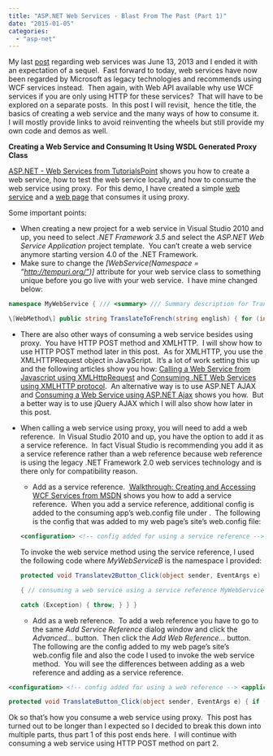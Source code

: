 ```yaml
---
title: "ASP.NET Web Services - Blast From The Past (Part 1)"
date: "2015-01-05"
categories: 
  - "asp-net"
---
```


My last [post](http://rodansotto.wordpress.com/2013/06/11/asp-net-what-are-web-services/) regarding web services was June 13, 2013 and I ended it with an expectation of a sequel.  Fast forward to today, web services have now been regarded by Microsoft as legacy technologies and recommends using WCF services instead.  Then again, with Web API available why use WCF services if you are only using HTTP for these services?  That will have to be explored on a separate posts.  In this post I will revisit,  hence the title, the basics of creating a web service and the many ways of how to consume it.  I will mostly provide links to avoid reinventing the wheels but still provide my own code and demos as well.

**Creating a Web Service and Consuming It Using WSDL Generated Proxy Class**

[ASP.NET - Web Services from TutorialsPoint](http://www.tutorialspoint.com/asp.net/asp.net_web_services.htm) shows you how to create a web service, how to test the web service locally, and how to consume the web service using proxy.  For this demo, I have created a simple [web service](http://rodansotto.com/asmx/translatetofrenchservice.asmx) and a [web page](http://rodansotto.com/projects/asmx/UsingProxy.aspx) that consumes it using proxy.

Some important points:

- When creating a new project for a web service in Visual Studio 2010 and up, you need to select _.NET Framework 3.5_ and select the _ASP.NET Web Service Application_ project template.  You can’t create a web service anymore starting version 4.0 of the .NET Framework.
- Make sure to change the _\[WebService(Namespace = ”http://tempuri.org/”)\]_ attribute for your web service class to something unique before you go live with your web service.  I have mine changed below:

```cs
namespace MyWebService { /// <summary> /// Summary description for TranslateToFrenchService /// </summary> \[WebService(Namespace = "http://rodansotto.com/")\] \[WebServiceBinding(ConformsTo = WsiProfiles.BasicProfile1_1)\] \[System.ComponentModel.ToolboxItem(false)\] // To allow this Web Service to be called from script, // using ASP.NET AJAX, uncomment the following line. //\[System.Web.Script.Services.ScriptService\] public class TranslateToFrenchService : System.Web.Services.WebService { private string\[,\] translations = { {"good morning", "bonjour"}, {"good evening", "bonsoir"}, {"thank you", "merci"}, {"please", "s'il vous plait"}, {"welcome", "bienvenue"}, {"goodbye", "au revoir"}, {"see you soon", "à bientôt"} };

\[WebMethod\] public string TranslateToFrench(string english) { for (int i = 0; i &lt; translations.GetLength(0); i++) { if (string.Compare( english, translations\[i, 0\], true) == 0) { return translations\[i, 1\]; } } return ""; } } } 
```

- There are also other ways of consuming a web service besides using proxy.  You have HTTP POST method and XMLHTTP.  I will show how to use HTTP POST method later in this post.  As for XMLHTTP, you use the XMLHTTPRequest object in JavaScript.  It’s a lot of work setting this up and the following articles show you how: [Calling a Web Service from Javascript using XMLHttpRequest](http://pavanarya.wordpress.com/2012/05/20/calling-a-web-service-from-javascript-using-xmlhttprequest/) and [Consuming .NET Web Services using XMLHTTP protocol](http://www.codedigest.com/Articles/WebServices/55_Consuming_Webservices_via_XMLHTTP_protocol.aspx).  An alternative way is to use ASP.NET AJAX and [Consuming a Web Service using ASP.NET Ajax](http://www.webreference.com/programming/asp/Ajax_WebService/index.html) shows you how.  But a better way is to use jQuery AJAX which I will also show how later in this post.
- When calling a web service using proxy, you will need to add a web reference.  In Visual Studio 2010 and up, you have the option to add it as a service reference.  In fact Visual Studio is recommending you add it as a service reference rather than a web reference because web reference is using the legacy .NET Framework 2.0 web services technology and is there only for compatibility reason.
    
    - Add as a service reference.  [Walkthrough: Creating and Accessing WCF Services from MSDN](http://msdn.microsoft.com/en-us/library/bb386386.aspx) shows you how to add a service reference.  When you add a service reference, additional config is added to the consuming app’s web.config file under <configuration>.  The following is the config that was added to my web page’s site’s web.config file:
    
    ```xml
    <configuration> <!-- config added for using a service reference --> <system.serviceModel> <bindings> <basicHttpBinding> <binding name="TranslateToFrenchServiceSoap"/> </basicHttpBinding> </bindings> <client> <endpoint address= "http://rodansotto.com/asmx/TranslateToFrenchService.asmx" binding="basicHttpBinding" bindingConfiguration="TranslateToFrenchServiceSoap" contract="MyWebServiceB.TranslateToFrenchServiceSoap" name="TranslateToFrenchServiceSoap"/> </client> </system.serviceModel> </configuration> 
    ```
    
    To invoke the web service method using the service reference, I used the following code where _MyWebServiceB_ is the namespace I provided:
    
    ```cs
    protected void Translatev2Button_Click(object sender, EventArgs e) { if (Englishv2TextBox.Text != string.Empty) { try
    
    { // consuming a web service using a service reference MyWebServiceB.TranslateToFrenchServiceSoapClient soapClient = new MyWebServiceB.TranslateToFrenchServiceSoapClient(); Frenchv2Label.Text = soapClient.TranslateToFrench(Englishv2TextBox.Text); }
    
    catch (Exception) { throw; } } } 
    ```
    
    - Add as a web reference.  To add a web reference you have to go to the same _Add Service Reference_ dialog window and click the _Advanced…_ button.  Then click the _Add Web Reference…_ button.  The following are the config added to my web page’s site’s web.config file and also the code I used to invoke the web service method.  You will see the differences between adding as a web reference and adding as a service reference.

```xml
<configuration> <!-- config added for using a web reference --> <applicationsettings> <mywebapp.properties.settings> <setting name="MyWebApp_MyWebService_TranslateToFrenchService" serializeas="String"> <value> http://rodansotto.com/asmx/TranslateToFrenchService.asmx </value> </setting> </mywebapp.properties.settings> </applicationsettings> </configuration> 
```

```cs
protected void TranslateButton_Click(object sender, EventArgs e) { if (EnglishTextBox.Text != string.Empty) { try { // consuming a web service using a web reference MyWebService.TranslateToFrenchService service = new MyWebService.TranslateToFrenchService(); FrenchLabel.Text = service.TranslateToFrench(EnglishTextBox.Text); } catch (Exception) { throw; } } } 
```

Ok so that’s how you consume a web service using proxy.  This post has turned out to be longer than I expected so I decided to break this down into multiple parts, thus part 1 of this post ends here.  I will continue with consuming a web service using HTTP POST method on part 2.
